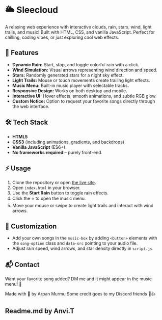 # 🌥️ Sleecloud

A relaxing web experience with interactive clouds, rain, stars, wind, light trails, and music! Built with HTML, CSS, and vanilla JavaScript. Perfect for chilling, coding vibes, or just exploring cool web effects.  

## 🎵 Features
- **Dynamic Rain:** Start, stop, and toggle colorful rain with a click.
- **Wind Simulation:** Visual arrows representing wind direction and speed.
- **Stars:** Randomly generated stars for a night sky effect.
- **Light Trails:** Mouse or touch movements create trailing light effects.
- **Music Menu:** Built-in music player with selectable tracks.
- **Responsive Design:** Works on both desktop and mobile.
- **Interactive UI:** Hover effects, smooth animations, and subtle RGB glow.
- **Custom Notice:** Option to request your favorite songs directly through the web interface.

## 🛠️ Tech Stack
- **HTML5**
- **CSS3** (including animations, gradients, and backdrops)
- **Vanilla JavaScript** (ES6+)
- **No frameworks required** – purely front-end.

## ⚡ Usage
1. Clone the repository or open [the live site](https://arpacode.github.io/Sleecloud/).
2. Open `index.html` in your browser.
3. Use the **Start Rain** button to toggle rain effects.
4. Click the ⭐ to open the music menu.
5. Move your mouse or swipe to create light trails and interact with wind arrows.

## 🎨 Customization
- Add your own songs in the `music-box` by adding `<button>` elements with the `song-option` class and `data-src` pointing to your audio file.
- Adjust rain speed, wind arrows, and star density directly in `script.js`.

## 📬 Contact
Want your favorite song added? DM me and it might appear in the music menu! 💌

Made with 💖 by Arpan Murmu
Some credit goes to my Discord friends 🍫👍

## Readme.md by Anvi.T 
